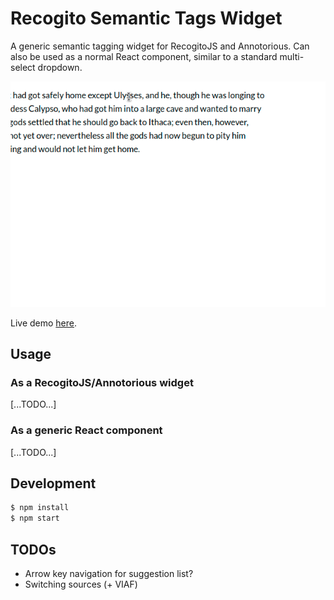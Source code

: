 # Recogito Semantic Tags Widget

A generic semantic tagging widget for RecogitoJS and Annotorious. Can also be used
as a normal React component, similar to a standard multi-select dropdown.

![Example](screencast.gif)

Live demo [here](https://recogito-semantic-tags.netlify.app/).

## Usage

### As a RecogitoJS/Annotorious widget

[...TODO...]

### As a generic React component

[...TODO...]

## Development

```sh
$ npm install
$ npm start
```

## TODOs

- Arrow key navigation for suggestion list?
- Switching sources (+ VIAF)
